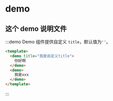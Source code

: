 # demo

## 这个 demo 说明文件

:::demo Demo 组件提供自定义 `title`，默认值为`''`。
```html
<template>
  <demo title="我是自定义title">
    你好啊
  </demo>
  <demo>
    我是xxx
  </demo>
</template>
```
:::